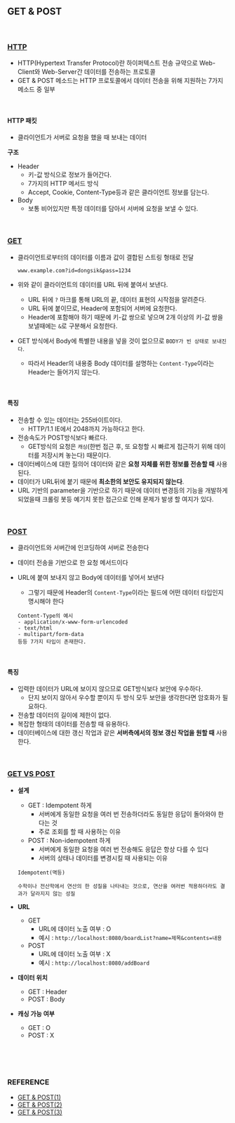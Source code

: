 ## GET & POST

<br/>

### <u>**HTTP**</u>

* HTTP(Hypertext Transfer Protocol)란 하이퍼텍스트 전송 규약으로 Web-Client와 Web-Server간 데이터를 전송하는 프로토콜
* GET & POST 메소드는 HTTP 프로토콜에서 데이터 전송을 위해 지원하는 7가지 메소드 중 일부

<br/>

#### HTTP 패킷

* 클라이언트가 서버로 요청을 했을 때 보내는 데이터

**구조**

- Header
  - 키-값 방식으로 정보가 들어간다.
  - 7가지의 HTTP 메서드 방식
  - Accept, Cookie, Content-Type등과 같은 클라이언트 정보를 담는다.
- Body
  - 보통 비어있지만 특정 데이터를 담아서 서버에 요청을 보낼 수 있다.

<br/>

### <u>GET</u>

* 클라이언트로부터의 데이터를 이름과 값이 결합된 스트링 형태로 전달

  ~~~
  www.example.com?id=dongsik&pass=1234
  ~~~

* 위와 같이 클라이언트의 데이터를 URL 뒤에 붙여서 보낸다.

  - URL 뒤에 `?` 마크를 통해 URL의 끝, 데이터 표현의 시작점을 알려준다.
  - URL 뒤에 붙이므로, Header에 포함되어 서버에 요청한다.
  - Header에 포함해야 하기 때문에 키-값 쌍으로 넣으며 2개 이상의 키-값 쌍을 보낼때에는 `&`로 구분해서 요청한다.

* GET 방식에서 Body에 특별한 내용을 넣을 것이 없으므로 `BODY가 빈 상태로 보내진다`.

  - 따라서 Header의 내용중 Body 데이터를 설명하는 `Content-Type`이라는 Header는 들어가지 않는다.

<br/>

#### 특징 

- 전송할 수 있는 데이터는 255바이트이다.
  - HTTP/1.1 IE에서 2048까지 가능하다고 한다.
- 전송속도가 POST방식보다 빠르다.
  - GET방식의 요청은 `캐싱`(한번 접근 후, 또 요청할 시 빠르게 접근하기 위해 데이터를 저장시켜 놓는다) 때문이다.
- 데이터베이스에 대한 질의어 데이터와 같은 **요청 자체를 위한 정보를 전송할 때** 사용된다.
- 데이터가 URL뒤에 붙기 때문에 **최소한의 보안도 유지되지 않는다**.
- URL 기반의 parameter을 기반으로 하기 때문에 데이터 변경등의 기능을 개발하게 되었을때 크롤링 봇등 예기치 못한 접근으로 인해 문제가 발생 할 여지가 있다.

<br/>

### <u>POST</u>

- 클라이언트와 서버간에 인코딩하여 서버로 전송한다

- 데이터 전송을 기반으로 한 요청 메서드이다

- URL에 붙여 보내지 않고 Body에 데이터를 넣어서 보낸다

  - 그렇기 때문에 Header의 `Content-Type`이라는 필드에 어떤 데이터 타입인지 명시해야 한다

  ~~~
  Content-Type의 예시
  - application/x-www-form-urlencoded
  - text/html
  - multipart/form-data
  등등 7가지 타입이 존재한다.
  ~~~

<br/>

#### 특징

- 입력한 데이터가 URL에 보이지 않으므로 GET방식보다 보안에 우수하다.
  - 단지 보이지 않아서 우수할 뿐이지 두 방식 모두 보안을 생각한다면 암호화가 필요하다.
- 전송할 데이터의 길이에 제한이 없다.
- 복잡한 형태의 데이터를 전송할 때 유용하다.
- 데이터베이스에 대한 갱신 작업과 같은 **서버측에서의 정보 갱신 작업을 원할 때** 사용한다.

<br/>

### <u>GET VS POST</u>

* **설계**

  * GET : Idempotent 하게
    * 서버에게 동일한 요청을 여러 번 전송하더라도 동일한 응답이 돌아와야 한다는 것
    * 주로 조회를 할 때 사용하는 이유
  * POST : Non-idempotent 하게
    *  서버에게 동일한 요청을 여러 번 전송해도 응답은 항상 다를 수 있다
    * 서버의 상태나 데이터를 변경시킬 때 사용되는 이유

  ~~~
  Idempotent(멱등)
  
  수학이나 전산학에서 연산의 한 성질을 나타내는 것으로, 연산을 여러번 적용하더라도 결과가 달라지지 않는 성질
  ~~~

* **URL**

  * GET 
    * URL에 데이터 노출 여부 : O
    * 예시 : `http://localhost:8080/boardList?name=제목&contents=내용` 
  * POST
    * URL에 데이터 노출 여부 : X
    * 예시 : `http://localhost:8080/addBoard`

* **데이터 위치**

  * GET : Header
  * POST : Body

* **캐싱 가능 여부**

  * GET : O
  * POST : X

<br/>

<br/>

<br/>

### REFERENCE

* [GET & POST(1)](https://mangkyu.tistory.com/17)
* [GET & POST(2)](https://dongsik93.github.io/til/2019/12/01/til-tech-getNpost/)
* [GET & POST(3)](https://khj93.tistory.com/entry/GET-%EB%B0%A9%EC%8B%9D%EA%B3%BC-POST-%EB%B0%A9%EC%8B%9D-%EC%9D%B4%EB%9E%80-%EC%B0%A8%EC%9D%B4%EC%A0%90)
